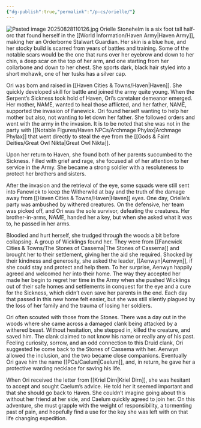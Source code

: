 ```yaml
---
{"dg-publish":true,"permalink":"/p-cs/orielle/"}
---
```


![Pasted image 20250828110126.jpg](/img/user/_Assets/Pasted%20image%2020250828110126.jpg)
Orielle Stonehelm is a six foot tall half-orc that found herself in the [[World Information/Haven Army\|Haven Army]], making her an Orderborne Stalwart Guardian. Her skin is a blue hue, and her stocky build is scarred from years of battles and training. Some of the notable scars would be the one that runs over her eyebrow and down to her chin, a deep scar on the top of her arm, and one starting from her collarbone and down to her chest. She sports dark, black hair styled into a short mohawk, one of her tusks has a silver cap.

Ori was born and raised in [[Haven Cities & Towns/Haven\|Haven]]. She quickly developed skill for battle and joined the army quite young. When the Serpent’s Sickness took hold of Haven, Ori’s caretaker demeanor emerged. Her mother, NAME, wanted to heal those afflicted, and her father, NAME, supported the invasion of Fanewick. Ori found herself wanting to help her mother but also, not wanting to let down her father. She followed orders and went with the army in the invasion. It is to be noted that she was not in the party with [[Notable Figures/Haven NPCs/Archmage Phylax\|Archmage Phylax]] that went directly to steal the eye from the [[Gods & Faint Deities/Great Owl Nikta\|Great Owl Nikta]].

Upon her return to Haven, she found both of her parents succumbed to the Sickness. Filled with grief and rage, she focused all of her attention to her service in the Army. She became a strong soldier with a resoluteness to protect her brothers and sisters.

After the invasion and the retrieval of the eye, some squads were still sent into Fanewick to keep the Witherwild at bay and the truth of the damage away from [[Haven Cities & Towns/Haven\|Haven]] eyes. One day, Orielle’s party was ambushed by withered creatures. On the defensive, her team was picked off, and Ori was the sole survivor, defeating the creatures. Her brother-in-arms, NAME, handed her a key, but when she asked what it was to, he passed in her arms. 

Bloodied and hurt herself, she trudged through the woods a bit before collapsing. A group of Wicklings found her. They were from [[Fanewick Cities & Towns/The Stones of Cassema\|The Stones of Cassema]] and brought her to their settlement, giving her the aid she required. Shocked by their kindness and generosity, she asked the leader, [[Aenwyn\|Aenwyn]], if she could stay and protect and help them. To her surprise, Aenwyn happily agreed and welcomed her into their home. The way they accepted her made her begin to regret her time in the Army when she pushed Wicklings out of their safe homes and settlements in conquest for the eye and a cure for the Sickness, which didn’t even save her parents in the end. Each day that passed in this new home felt easier, but she was still silently plagued by the loss of her family and the trauma of losing her soldiers.

Ori often scouted with those from the Stones. There was a day out in the woods where she came across a damaged clank being attacked by a withered beast. Without hesitation, she stepped in, killed the creature, and saved him. The clank claimed to not know his name or really any of his past. Feeling curiosity, sorrow, and an odd connection to this Druid clank, Ori suggested he come back to the Stones of Cassema with her. Aenwyn allowed the inclusion, and the two became close companions. Eventually Ori gave him the name [[PCs/Caelum\|Caelum]], and, in return, he gave her a protective warding necklace for saving his life.

When Ori received the letter from [[Kriel Dirn\|Kriel Dirn]], she was hesitant to accept and sought Caelum’s advice. He told her it seemed important and that she should go back to Haven. She couldn’t imagine going about this without her friend at her side, and Caelum quickly agreed to join her. On this adventure, she must grapple with the weight of responsibility, a tormenting past of pain, and hopefully find a use for the key she was left with on that life changing expedition.